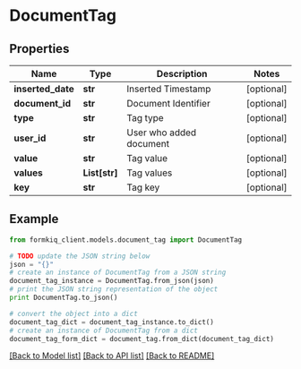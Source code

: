 # DocumentTag


## Properties

Name | Type | Description | Notes
------------ | ------------- | ------------- | -------------
**inserted_date** | **str** | Inserted Timestamp | [optional] 
**document_id** | **str** | Document Identifier | [optional] 
**type** | **str** | Tag type | [optional] 
**user_id** | **str** | User who added document | [optional] 
**value** | **str** | Tag value | [optional] 
**values** | **List[str]** | Tag values | [optional] 
**key** | **str** | Tag key | [optional] 

## Example

```python
from formkiq_client.models.document_tag import DocumentTag

# TODO update the JSON string below
json = "{}"
# create an instance of DocumentTag from a JSON string
document_tag_instance = DocumentTag.from_json(json)
# print the JSON string representation of the object
print DocumentTag.to_json()

# convert the object into a dict
document_tag_dict = document_tag_instance.to_dict()
# create an instance of DocumentTag from a dict
document_tag_form_dict = document_tag.from_dict(document_tag_dict)
```
[[Back to Model list]](../README.md#documentation-for-models) [[Back to API list]](../README.md#documentation-for-api-endpoints) [[Back to README]](../README.md)


